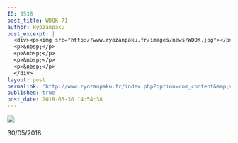 ```yaml
---
ID: 9538
post_title: WDQK 71
author: Ryozanpaku
post_excerpt: |
  <div><p><img src="http://www.ryozanpaku.fr/images/news/WDQK.jpg"></p><p>30/05/2018</p>
  <p>&nbsp;</p>
  <p>&nbsp;</p>
  <p>&nbsp;</p>
  <p>&nbsp;</p>
  </div>
layout: post
permalink: 'http://www.ryozanpaku.fr/index.php?option=com_content&amp;view=article&amp;id=1887:wdqk-71&amp;catid=78&amp;Itemid=435'
published: true
post_date: 2018-05-30 14:54:38
---
```

<div class="feed-description"><p><img src="https://united-subs.dearclouds.com/wp-content/uploads/2018/05/dd3d9747074225ca3978510f86431d4f.jpg" /></p><p>30/05/2018</p>
<p> </p>
<p> </p>
<p> </p>
<p> </p>
</div>
